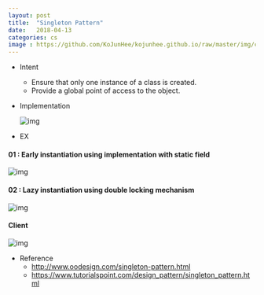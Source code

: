 ```yaml
---
layout: post
title:  "Singleton Pattern"
date:   2018-04-13
categories: cs
image : https://github.com/KoJunHee/kojunhee.github.io/raw/master/img/cs_img.jpg
---
```




- Intent

  - Ensure that only one instance of a class is created.
  - Provide a global point of access to the object.

- Implementation

  ![img](https://github.com/KoJunHee/kojunhee.github.io/raw/master/img/si.png)


- EX

#### 01 : Early instantiation using implementation with static field

![img](https://github.com/KoJunHee/kojunhee.github.io/raw/master/img/SingleObject.png)



#### 02 : Lazy instantiation using double locking mechanism

![img](https://github.com/KoJunHee/kojunhee.github.io/raw/master/img/singleton_doublech.png)



#### Client

![img](https://github.com/KoJunHee/kojunhee.github.io/raw/master/img/SingletonPatternDemo.png)

- Reference
  - <http://www.oodesign.com/singleton-pattern.html>
  - https://www.tutorialspoint.com/design_pattern/singleton_pattern.html



